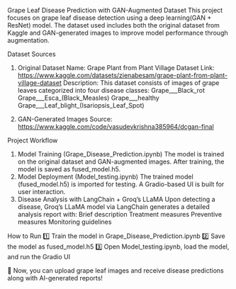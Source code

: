 Grape Leaf Disease Prediction with GAN-Augmented Dataset
This project focuses on grape leaf disease detection using a deep learning(GAN + ResNet) model. The dataset used includes both the original dataset from Kaggle and GAN-generated images to improve model performance through augmentation.

Dataset Sources
1. Original Dataset
Name: Grape Plant from Plant Village Dataset
Link: https://www.kaggle.com/datasets/zienabesam/grape-plant-from-plant-village-dataset
Description: This dataset consists of images of grape leaves categorized into four disease classes:
Grape___Black_rot
Grape___Esca_(Black_Measles)
Grape___healthy
Grape___Leaf_blight_(Isariopsis_Leaf_Spot)

2. GAN-Generated Images
Source: https://www.kaggle.com/code/vasudevkrishna385964/dcgan-final

Project Workflow
1. Model Training (Grape_Disease_Prediction.ipynb)
The model is trained on the original dataset and GAN-augmented images.
After training, the model is saved as fused_model.h5.
2. Model Deployment (Model_testing.ipynb)
The trained model (fused_model.h5) is imported for testing.
A Gradio-based UI is built for user interaction.
3. Disease Analysis with LangChain + Groq’s LLaMA
Upon detecting a disease, Groq’s LLaMA model via LangChain generates a detailed analysis report with:
Brief description
Treatment measures
Preventive measures
Monitoring guidelines

How to Run
1️⃣ Train the model in Grape_Disease_Prediction.ipynb
2️⃣ Save the model as fused_model.h5
3️⃣ Open Model_testing.ipynb, load the model, and run the Gradio UI

🚀 Now, you can upload grape leaf images and receive disease predictions along with AI-generated reports!
